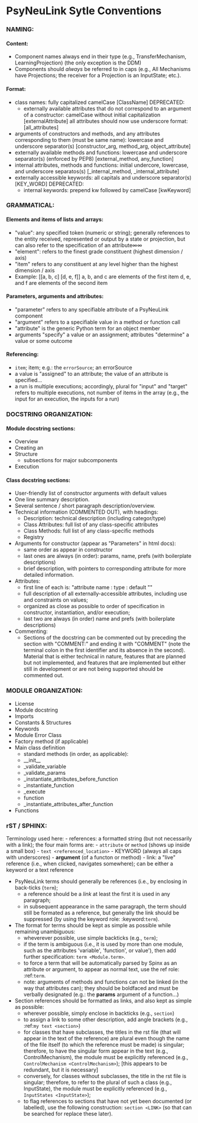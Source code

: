 
# PsyNeuLink Sytle Conventions

### NAMING:

#### Content:
- Component names always end in their type (e.g., TransferMechanism, LearningProjection)
  (the only exception is the DDM)
- Components should *always* be referred to in caps
  (e.g., All Mechanisms have Projections; the receiver for a Projection is an InputState; etc.).

#### Format:
- class names:
    fully capitalized camelCase [ClassName]
DEPRECATED:
    - externally available attributes that do not correspond to an argument of a constructor:
        camelCase without initial capitalization [externalAttribute]
    all attributes should now use underscore format: [all_attributes]
- arguments of constructors and methods, and any attributes corresponding to them (must be same name):
    lowercase and underscore separator(s) [constructor_arg, method_arg, object_attribute]
- externally available methods and functions:
    lowercase and underscore separator(s) (enforced by PEP8) [external_method, any_function]
- internal attributes, methods and functions:
    initial undercore, lowercase, and underscore separatos(s) [_internal_method, _internal_attribute]
- externally accessible keywords:
    all capitals and underscore separator(s) [KEY_WORD]
DEPRECATED:
    - internal keywords:
        prepend kw followed by camelCase [kwKeyword]

### GRAMMATICAL:

#### Elements and items of lists and arrays:
- "value": any specified token (numeric or string);
    generally references to the entity received, represented or output by a state or projection,
    but can also refer to the specification of an attribute∞∞
- "element": refers to the finest grade constituent (highest dimension / axis)
- "item" refers to any constituent at any level higher than the highest dimension / axis
- Example:  [[a, b, c] [d, e, f]]
            a, b, and c are elements of the first item
            d, e, and f are elements of the second item

#### Parameters, arguments and attributes:
- "parameter" refers to any specifiable attribute of a PsyNeuLink component
- "argument" refers to a specifiable value in a method or function call
- "attribute" is the generic Python term for an object member
- arguments "specify" a value or an assignment;  attributes "determine" a value or some outcome

#### Referencing:
- <definite article> `item`;  <indefinite article> item; e.g.: the `errorSource`;  an errorSource
- a value is "assigned" to an attribute; the value of an attribute is specified...
- a run is multiple executions;  accordingly, plural for "input" and "target" refers to multiple executions,
    not number of items in the array  (e.g., the input for an execution, the inputs for a run)

### DOCSTRING ORGANIZATION:

#### Module docstring sections:
- Overview
- Creating an <X>
- Structure
     - subsections for major subcomponents
- Execution

#### Class docstring sections:
- User-friendly list of constructor arguments with default values
- One line summary description.
- Several sentence / short paragraph description/overview.
- Technical information (COMMENTED OUT), with headings:
    - Description: technical description (including categor/type)
    - Class Attributes: full list of any class-specific attributes
    - Class Methods:  full list of any class-specific methods
    - Registry
- Arguments for constructor (appear as "Parameters" in html docs):
    - same order as appear in constructor
    - last ones are always (in order): params, name, prefs  (with boilerplate descriptions)
    - brief description, with pointers to corresponding attribute for more detailed information.
- Attributes:
    - first line of each is: "attribute name : type : default <value>""
    - full description of all externally-accessible attributes, including use and constraints on values;
    - organized as close as possible to order of specification in constructor, instantiation, and/or execution;
    - last two are always (in order) name and prefs (with boilerplate descriptions)
- Commenting:
    - Sections of the docstring can be commented out by preceding the section with "COMMENT:" and ending it with 
    "COMMENT" (note the terminal colon in the first identifier and its absence in the second).
    Material that is either technical in nature, features that are planned but not implemented, and features that are
     implemented but either still in development or are not being supported should be commented out.

### MODULE ORGANIZATION:
- License
- Module docstring
- Imports
- Constants & Structures
- Keywords
- Module Error Class
- Factory method (if applicable)
- Main class definition
    - standard methods (in order, as applicable):
    - \_\_init_\_
    - _validate_variable
    - _validate_params
    - _instantiate_attributes_before_function
    - _instantiate_function
    - _execute
    - function
    - _instantiate_attributes_after_function
- Functions

### rST / SPHINX:
Terminology used here:
    - references:  a formatted string (but not necessarily with a link); the four main forms are:
        - `attribute` or `method` (shows up inside a small box)
        - `text <referenced_location>`
        - KEYWORD (always all caps with underscores)
        - **argument** (of a functon or method)
    - link: a "live" reference (i.e., when clicked, navigates somewhere); 
            can be either a keyword or a text reference 
- PsyNeuLink terms should generally be references (i.e., by enclosing in back-ticks (`term`);
    - a reference should be a *link* at least the first it is used in any paragraph;
    - in subsequent appearance in the same paragraph, the term should still be formated as a reference, 
       but generally the link should be suppressed (by using the keyword role:  :keyword:`term`).
- The format for terms should be kept as simple as possible while remaining unambiguous:
    - wheverever possible, use simple backticks (e.g., `term`);
    - if the term is ambiguous (i.e., it is used by more than one module, 
        such as the attributes 'variable', 'function', or value'),
        then add further specification: `term <Module.term>`.
    - to force a term that will be automatically parsed by Spinx as an attribute or argument, 
        to appear as normal text, use the ref role:  :ref:`term`.
    - note: arguments of methods and functions can not be linked (in the way that attributes can);
        they should be boldfaced and must be verbally designated (e.g.: the **params** argument of a function...)
- Section references should be formatted as links, and also kept as simple as possible:
    - wherever possible, simply enclose in backticks (e.g., `section`)
    - to assign a link to some other description, add angle brackets (e.g., :ref:`my text <section>`) 
    - for classes that have subclasses, the titles in the rst file (that will appear in the text of the reference) 
      are plural even though the name of the file itself (to which the reference must be made) is singular;
        therefore, to have the singular form appear in the text (e.g., ControlMechanism),
        the module must be explicitly referenced (e.g., `ControlMechanism <ControlMechanism>`);
        [this appears to be redundant, but it is necessary]
    - conversely, for classes without subclasses, the title in the rst file is singular;
        therefore, to refer to the plural of such a class (e.g., InputState),
        the module must be explicitly referenced (e.g., `InputStates <InputState>`);
    - to flag references to sections that have not yet been documented (or labelled), 
        use the following construction: `section <LINK>` (so that <LINK> can be searched for replace these later).
 
        
           

